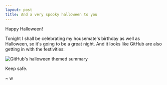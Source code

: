 ```yaml
---
layout: post
title: And a very spooky halloween to you
---
```


Happy Halloween!

Tonight I shall be celebrating my housemate's birthday as well as Halloween, so it's going to be a great night. 
And it looks like GitHub are also getting in with the festivities:

<img src="{{site.baseurl}}/images/github_halloween.png" alt="GitHub's halloween themed summary" class="blog-image">

Keep safe.

~ w